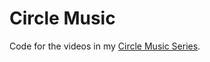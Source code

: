 # Circle Music

Code for the videos in my [Circle Music Series](https://www.youtube.com/watch?v=wn3td88w19E&list=PL_yUKG0GRuliQWQLJGGszXzrQrj6xp2Oe).
